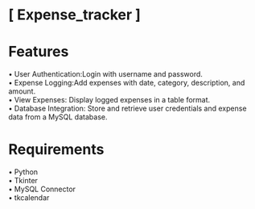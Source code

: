 #  [ Expense_tracker  ]
# Features
• User Authentication:Login with username and password.                                                                                                               
• Expense Logging:Add expenses with date, category, description, and amount.                                                                                          
• View Expenses: Display logged expenses in a table format.                                                                                                           
• Database Integration: Store and retrieve user credentials and expense data from a MySQL database.

# Requirements
• Python                                                                                                                                                              
• Tkinter                                                                                                                                                             
• MySQL Connector                                                                                                                                                     
• tkcalendar

